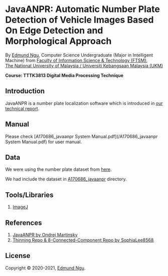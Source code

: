 # JavaANPR: Automatic Number Plate Detection of Vehicle Images Based On Edge Detection and Morphological Approach

By [Edmund Ngu](https://www.linkedin.com/in/edmund-ngu-jan-piew), Computer Science Undergraduate (Major in Intelligent Machine) from
[Faculty of Information Science & Technology (FTSM)](http://www.ftsm.ukm.my/),<br>
[The National University of Malaysia / Universiti Kebangsaan Malaysia (UKM)](https://www.ukm.my)

**Course: TTTK3813 Digital Media Processing Technique**

## Introduction

JavaANPR is a number plate localization software which is introduced in [our technical report](/A170686_ANPR_Final_Report.pdf).

## Manual

Please check [A170686_javaanpr System Manual.pdf](/A170686_javaanpr System Manual.pdf) for user manual.

## Data

We were using the number plate dataset from [here](http://javaanpr.sourceforge.net/).

We had include the dataset in [A170686_javaanpr](/A170686_javaanpr/snapshots) directory.

## Tools/Libraries

1. [ImageJ](https://imagej.nih.gov/ij/)

## References

1. [JavaANPR by Ondrej Martinsky](http://javaanpr.sourceforge.net/)
2. [Thinning Repo & 8-Connected-Component Repo by SophiaLee8568](https://github.com/sophialee8568)

## License

Copyright &copy; 2020-2021, [Edmund Ngu](https://www.linkedin.com/in/edmund-ngu-jan-piew).
